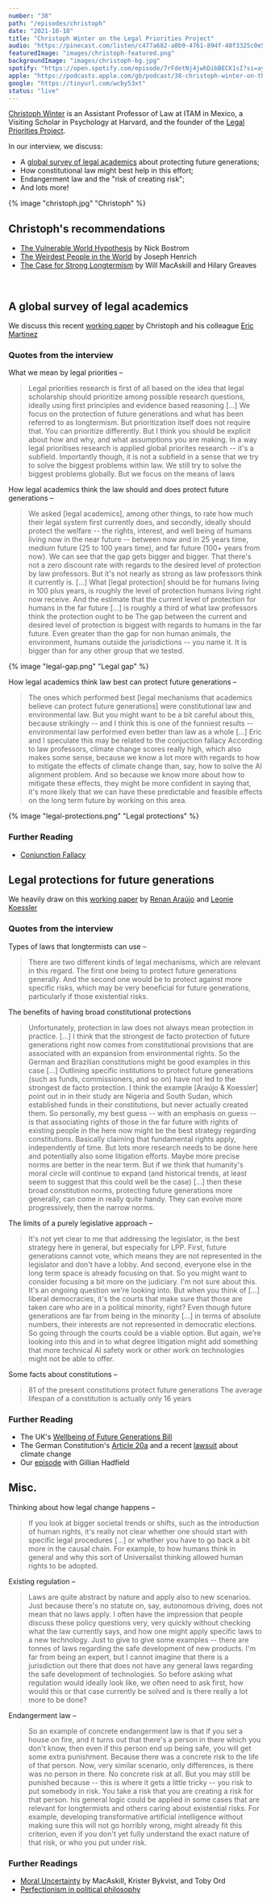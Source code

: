 ```yaml
---
number: "38"
path: "/episodes/christoph"
date: "2021-10-18"
title: "Christoph Winter on the Legal Priorities Project"
audio: "https://pinecast.com/listen/c477a682-a0b9-4761-894f-40f3325c0e56.mp3"
featuredImage: "images/christoph-featured.png"
backgroundImage: "images/christoph-bg.jpg"
spotify: "https://open.spotify.com/episode/7rFdetNj4jwhDibBECK1sI?si=ayORrQmpS2-7niIt9t4gMQ"
apple: "https://podcasts.apple.com/gb/podcast/38-christoph-winter-on-the-legal-priorities-project/id1496501781?i=1000538965362"
google: "https://tinyurl.com/wcby53xt"
status: "live"
---
```


[Christoph Winter](https://www.christophwinter.net/) is an Assistant Professor of Law at ITAM in Mexico, a Visiting Scholar in Psychology at Harvard, and the founder of the [Legal Priorities Project](http://legalpriorities.org/).

 In our interview, we discuss:
 -   A [global survey of legal academics](https://www.legalpriorities.org/research/protecting-future-generations.html) about protecting future generations;
-   How constitutional law might best help in this effort;
-   Endangerment law and the "risk of creating risk";
-   And lots more!

<div class="episode-image_variable max-600">

{% image "christoph.jpg" "Christoph" %}

</div>

## Christoph's recommendations

- [The Vulnerable World Hypothesis](https://www.nickbostrom.com/papers/vulnerable.pdf) by Nick Bostrom
- [The Weirdest People in the World](https://www.goodreads.com/en/book/show/51710349) by Joseph Henrich
- [The Case for Strong Longtermism](https://globalprioritiesinstitute.org/hilary-greaves-william-macaskill-the-case-for-strong-longtermism-2/) by Will MacAskill and Hilary Greaves

<div className="bookshelf" > <Book url="https://www.nickbostrom.com/papers/vulnerable.pdf" image="book-christoph-1" spineColor="#06070c"/> <Book url="https://www.goodreads.com/en/book/show/51710349" image="book-christoph-2" spineColor="#cb542a"/> <Book url="https://globalprioritiesinstitute.org/hilary-greaves-william-macaskill-the-case-for-strong-longtermism-2/" image="book-christoph-3" spineColor="#232b40"/> </div><br/>

## A global survey of legal academics
We discuss this recent [working paper](https://www.legalpriorities.org/research/protecting-future-generations.html) by Christoph and his colleague [Eric Martinez](https://www.linkedin.com/in/eric-grimani)

### Quotes from the interview

What we mean by legal priorities –
> Legal priorities research is first of all based on the idea that legal scholarship should prioritize among possible research questions, ideally using first principles and evidence based reasoning [...] We focus on the protection of future generations and what has been referred to as longtermism. But prioritization itself does not require that. You can prioritize differently. But I think you should be explicit about how and why, and what assumptions you are making.
> In a way legal prioritises research is applied global priorites research -- it's a subfield. Importantly though, it is not a subfield in a sense that we try to solve the biggest problems within law. We still try to solve the biggest problems globally. But we focus on the means of laws

How legal academics think the law should and does protect future generations –
> We asked [legal academics], among other things, to rate how much their legal system first currently does, and secondly, ideally should protect the welfare -- the rights, interest, and well being of humans living now in the near future -- between now and in 25 years time, medium future (25 to 100 years time), and far future (100+ years from now).
> We can see that the gap gets bigger and bigger. That there's not a zero discount rate with regards to the desired level of protection by law professors. But it's not nearly as strong as law professors think it currently is. [...] What [legal protection] should be for humans living in 100 plus years, is roughly the level of protection humans living right now receive. And the estimate that the current level of protection for humans in the far future [...] is roughly a third of what law professors think the protection ought to be
> The gap between the current and desired level of protection is biggest with regards to humans in the far future. Even greater than the gap for non human animals, the environment, humans outside the jurisdictions -- you name it. It is bigger than for any other group that we tested.

{% image "legal-gap.png" "Legal gap" %}

How legal academics think law best can protect future generations –
> The ones which performed best [legal mechanisms that academics believe can protect future generations] were constitutional law and environmental law. But you might want to be a bit careful about this, because strikingly -- and I think this is one of the funniest results -- environmental law performed even better than law as a whole [...] Eric and I speculate this may be related to the conjuction fallacy
> According to law professors, climate change scores really high, which also makes some sense, because we know a lot more with regards to how to mitigate the effects of climate change than, say, how to solve the AI alignment problem. And so because we know more about how to mitigate these effects, they might be more confident in saying that, it's more likely that we can have these predictable and feasible effects on the long term future by working on this area.

{% image "legal-protections.png" "Legal protections" %}

### Further Reading
- [Conjunction Fallacy](https://en.wikipedia.org/wiki/Conjunction_fallacy)

## Legal protections for future generations
We heavily draw on this [working paper](https://papers.ssrn.com/sol3/papers.cfm?abstract_id=3933683) by [Renan Araújo](https://twitter.com/araujorenan2) and [Leonie Koessler](https://papers.ssrn.com/sol3/cf_dev/AbsByAuth.cfm?per_id=4849501)

### Quotes from the interview
Types of laws that longtermists can use –
> There are two different kinds of legal mechanisms, which are relevant in this regard. The first one being to protect future generations generally. And the second one would be to protect against more specific risks, which may be very beneficial for future generations, particularly if those existential risks. 

The benefits of having broad constitutional protections
> Unfortunately, protection in law does not always mean protection in practice. [...] I think that the strongest de facto protection of future generations right now comes from constitutional provisions that are associated with an expansion from environmental rights. So the German and Brazilian constitutions might be good examples in this case [...] Outlining specific institutions to protect future generations (such as funds, commissioners, and so on) have not led to the strongest de facto protection. I think the example [Araújo & Koessler] point out in in their study are Nigeria and South Sudan, which established funds in their constitutions, but never actually created them. So personally, my best guess -- with an emphasis on guess -- is that associating rights of those in the far future with rights of existing people in the here now might be the best strategy regarding constitutions. Basically claiming that fundamental rights apply, independently of time. But lots more research needs to be done here and potentially also some litigation efforts.
>  Maybe more precise norms are better in the near term. But if we think that humanity's moral circle will continue to expand (and historical trends, at least seem to suggest that this could well be the case) [...] then these broad constitution norms, protecting future generations more generally, can come in really quite handy. They can evolve more progressively, then the narrow norms.

The limits of a purely legislative approach –
> It's not yet clear to me that addressing the legislator, is the best strategy here in general, but especially for LPP. First, future generations cannot vote, which means they are not represented in the legislator and don't have a lobby. And second, everyone else in the long term space is already focusing on that. So you might want to consider focusing a bit more on the judiciary. I'm not sure about this. It's an ongoing question we're looking into. But when you think of [...] liberal democracies, it's the courts that make sure that those are taken care who are in a political minority, right? Even though future generations are far from being in the minority [...] in terms of absolute numbers, their interests are not represented in democratic elections. So going through the courts could be a viable option. But again, we're looking into this and in to what degree litigation might add something that more technical AI safety work or other work on technologies might not be able to offer.

Some facts about constitutions –
> 81 of the present constitutions protect future generations
> The average lifespan of a constitution is actually only 16 years

### Further Reading
- The UK's [Wellbeing of Future Generations Bill](https://lordslibrary.parliament.uk/wellbeing-of-future-generations-bill-hl/)
- The German Constitution's [Article 20a](https://www.gesetze-im-internet.de/englisch_gg/englisch_gg.html) and a recent [lawsuit](https://www.politico.eu/article/germany-climate-change-law-court-rules-partly-unconstitutional/) about climate change
- Our [episode](https://hearthisidea.com/episodes/gillian) with Gillian Hadfield

## Misc.
Thinking about how legal change happens –
> If you look at bigger societal trends or shifts, such as the introduction of human rights, it's really not clear whether one should start with specific legal procedures [...] or whether you have to go back a bit more in the causal chain. For example, to how humans think in general and why this sort of Universalist thinking allowed human rights to be adopted.

Existing regulation –
> Laws are quite abstract by nature and apply also to new scenarios. Just because there's no statute on, say, autonomous driving, does not mean that no laws apply. I often have the impression that people discuss these policy questions very, very quickly without checking what the law currently says, and how one might apply specific laws to a new technology. 
> Just to give to give some examples -- there are tonnes of laws regarding the safe development of new products. I'm far from being an expert, but I cannot imagine that there is a jurisdiction out there that does not have any general laws regarding the safe development of technologies. So before asking what regulation would ideally look like, we often need to ask first, how would this or that case currently be solved and is there really a lot more to be done?

Endangerment law –
> So an example of concrete endangerment law is that if you set a house on fire, and it turns out that there's a person in there which you don't know, then even if this person end up being safe, you will get some extra punishment. Because there was a concrete risk to the life of that person. Now, very similar scenario, only differences, is there was no person in there. No concrete risk at all. But you may still be punished because -- this is where it gets a little tricky -- you risk to put somebody in risk. You take a risk that you are creating a risk for that person.
> his general logic could be applied in some cases that are relevant for longtermists and others caring about existential risks. For example, developing transformative artificial intelligence without making sure this will not go horribly wrong, might already fit this criterion, even if you don't yet fully understand the exact nature of that risk, or who you put under risk.

### Further Readings
- [Moral Uncertainty](https://www.moraluncertainty.com/) by MacAskill, Krister Bykvist, and Toby Ord
- [Perfectionism in political philosophy](https://plato.stanford.edu/entries/perfectionism-moral/#PriStaNeu)

